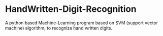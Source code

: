 # HandWritten-Digit-Recognition
A python based Machine-Learning program based on SVM (support vector machine) algorithm, to recognize hand written digits.
